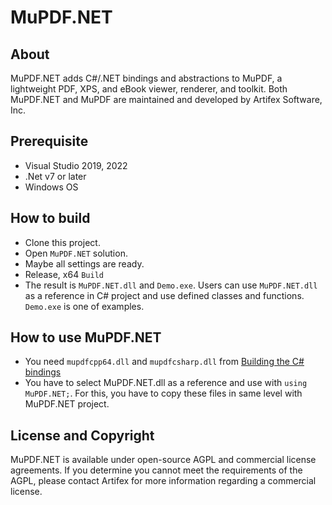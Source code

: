 # MuPDF.NET

## About
MuPDF.NET adds C#/.NET bindings and abstractions to MuPDF, a lightweight PDF, XPS, and eBook viewer, renderer, and toolkit. Both MuPDF.NET and MuPDF are maintained and developed by Artifex Software, Inc.

## Prerequisite
- Visual Studio 2019, 2022
- .Net v7 or later
- Windows OS

## How to build
- Clone this project.
- Open `MuPDF.NET` solution.
- Maybe all settings are ready.
- Release, x64 `Build`
- The result is `MuPDF.NET.dll` and `Demo.exe`. Users can use `MuPDF.NET.dll` as a reference in C# project and use defined classes and functions. `Demo.exe` is one of examples.

## How to use MuPDF.NET
- You need `mupdfcpp64.dll` and `mupdfcsharp.dll` from [Building the C# bindings](https://mupdf.readthedocs.io/en/latest/language-bindings.html?utm_source=mupdf&utm_medium=website&utm_content=cta-header-link#id1)
- You have to select MuPDF.NET.dll as a reference and use with `using MuPDF.NET;`. For this, you have to copy these files in same level with MuPDF.NET project.

## License and Copyright
MuPDF.NET is available under open-source AGPL and commercial license agreements. If you determine you cannot meet the requirements of the AGPL, please contact Artifex for more information regarding a commercial license.
